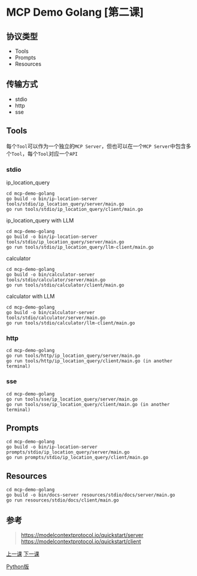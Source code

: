 # MCP Demo Golang [第二课]

## 协议类型

- Tools
- Prompts
- Resources

## 传输方式

- stdio
- http
- sse

## Tools

每个`Tool`可以作为一个独立的`MCP Server`，但也可以在一个`MCP Server`中包含多个`Tool`，每个`Tool`对应一个`API`

### stdio

ip_location_query

```
cd mcp-demo-golang
go build -o bin/ip-location-server tools/stdio/ip_location_query/server/main.go
go run tools/stdio/ip_location_query/client/main.go
```

ip_location_query with LLM

```
cd mcp-demo-golang
go build -o bin/ip-location-server tools/stdio/ip_location_query/server/main.go
go run tools/stdio/ip_location_query/llm-client/main.go
```

calculator

```
cd mcp-demo-golang
go build -o bin/calculator-server tools/stdio/calculator/server/main.go
go run tools/stdio/calculator/client/main.go
```

calculator with LLM

```
cd mcp-demo-golang
go build -o bin/calculator-server tools/stdio/calculator/server/main.go
go run tools/stdio/calculator/llm-client/main.go
```

### http

```
cd mcp-demo-golang
go run tools/http/ip_location_query/server/main.go
go run tools/http/ip_location_query/client/main.go (in another terminal)
```

### sse

```
cd mcp-demo-golang
go run tools/sse/ip_location_query/server/main.go
go run tools/sse/ip_location_query/client/main.go (in another terminal)
```

## Prompts

```
cd mcp-demo-golang
go build -o bin/ip-location-server prompts/stdio/ip_location_query/server/main.go
go run prompts/stdio/ip_location_query/client/main.go
```

## Resources

```
cd mcp-demo-golang
go build -o bin/docs-server resources/stdio/docs/server/main.go
go run resources/stdio/docs/client/main.go
```

## 参考

> https://modelcontextprotocol.io/quickstart/server
> https://modelcontextprotocol.io/quickstart/client

[上一课](https://github.com/guobinqiu/llm-chat)
[下一课](https://github.com/guobinqiu/mcp-host)

[Python版](https://github.com/guobinqiu/mcp-demo-python)
